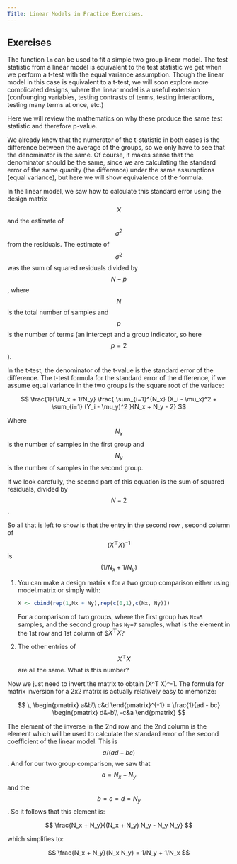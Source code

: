 ```yaml
---
Title: Linear Models in Practice Exercises.
---
```


## Exercises

The function `lm` can be used  to fit a simple two group linear model. The test statistic from a linear model is equivalent to the test statistic we get when we perform a t-test with the equal variance assumption. Though the linear model in this case is equivalent to a t-test, we will soon explore more complicated designs, where the linear model is a useful extension (confounging variables, testing contrasts of terms, testing interactions, testing many terms at once, etc.)

Here we will review the mathematics on why these produce the same test statistic and therefore p-value.

We already know that the numerator of the t-statistic in both cases is the difference between the average of the groups, so we only have to see that the denominator is the same. Of course, it makes sense that the denominator should be the same, since we are calculating the standard error of the same quanity (the difference) under the same assumptions (equal variance), but here we will show equivalence of the formula.

In the linear model, we saw how to calculate this standard error using the design matrix $$X$$ and the estimate of $$\sigma^2$$ from the residuals. The estimate of $$\sigma^2$$ was the sum of squared residuals divided by $$N - p$$, where $$N$$ is the total number of samples and $$p$$ is the number of terms (an intercept and a group indicator, so here $$p=2$$).

In the t-test, the denominator of the t-value is the standard error of the difference. The t-test formula for the standard error of the difference, if we assume equal variance in the two groups is the square root of the variace:

$$ \frac{1}{1/N_x + 1/N_y}  
\frac{  \sum_{i=1}^{N_x} (X_i - \mu_x)^2  + \sum_{i=1} (Y_i - \mu_y)^2  }{N_x + N_y - 2}
$$


Where $$N_x$$ is the number of samples in the first group and $$N_y$$ is the number of samples in the second group.

If we look carefully, the second part of this equation is the sum of squared residuals, divided by $$N - 2$$.

So all that is left to show is that the entry in the second row , second column of $$(X^\top X)^{-1}$$ is  $$(1/N_x + 1/N_y)$$

1. You can make a design matrix `X` for a two group comparison either using model.matrix or simply with:

    
    ```r
    X <- cbind(rep(1,Nx + Ny),rep(c(0,1),c(Nx, Ny)))
    ```

    For a comparison of two groups, where the first group has `Nx=5` samples, and the second group has `Ny=7` samples, what is the element in the 1st row and 1st column of $$X^\top X$?




2. The other entries of $$X^\top X$$ are all the same. What is this number?



Now we just need to invert the matrix to obtain (X^T X)^-1. The formula for matrix inversion for a 2x2 matrix is actually relatively easy to memorize:

$$ \,
\begin{pmatrix}
a&b\\
c&d
\end{pmatrix}^{-1} = \frac{1}{ad - bc}
\begin{pmatrix}
d&-b\\
-c&a
\end{pmatrix}
$$

The element of the inverse in the 2nd row and the 2nd column is the element which will be used to calculate the standard error of the second coefficient of the linear model. This is $$a / (ad - bc) $$. And for our two group comparison, we saw that $$a = N_x + N_y$$ and the $$b = c = d = N_y$$. So it follows that this element is:

$$
\frac{N_x + N_y}{(N_x + N_y) N_y - N_y N_y}
$$

which simplifies to:

$$
\frac{N_x + N_y}{N_x N_y} = 1/N_y + 1/N_x
$$

